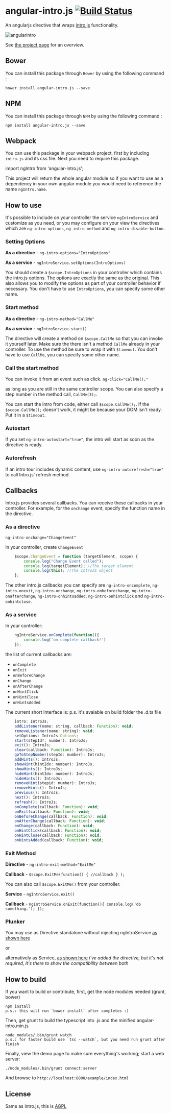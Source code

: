 angular-intro.js [![Build Status](https://travis-ci.org/mendhak/angular-intro.js.svg?branch=master)](https://travis-ci.org/mendhak/angular-intro.js)
================

An angularjs directive that wraps [intro.js](http://usablica.github.io/intro.js/) functionality.

![angularintro](http://farm8.staticflickr.com/7382/9741892196_ccc16b8a16_o.png)

See [the project page](http://code.mendhak.com/angular-intro.js/) for an overview.

## Bower

You can install this package through `Bower` by using the following command :

    bower install angular-intro.js --save

## NPM

You can install this package through `NPM` by using the following command :

    npm install angular-intro.js --save

## Webpack

You can use this package in your webpack project, first by including `intro.js` and its css file. Next you need to require this package.

  import ngIntro from 'angular-intro.js';

This project will return the whole angular module so if you want to use as a dependency in your own angular module you would need to reference the name `ngIntro.name`.

## How to use

It's possible to include on your controller the service `ngIntroService` and customize as you need, or you may configure on your view the directives which are `ng-intro-options`,  `ng-intro-method` and `ng-intro-disable-button`.

### Setting Options

**As a directive** - `ng-intro-options="IntroOptions"`

**As a service** - `ngIntroService.setOptions(IntroOptions)`

You should create a `$scope.IntroOptions` in your controller which contains the intro.js options. The options are exactly the same as [the original](https://github.com/usablica/intro.js/wiki/Documentation#options).  This also allows you to modify the options as part of your controller behavior if necessary.  You don't have to use `IntroOptions`, you can specify some other name.

### Start method

**As a directive** -  `ng-intro-method="CallMe"`

**As a service** - `ngIntroService.start()`

The directive will create a method on `$scope.CallMe` so that you can invoke it yourself later.  Make sure the there isn't a method `CallMe` already in your controller. To use the method be sure to wrap it with `$timeout`. You don't have to use `CallMe`, you can specify some other name.

### Call the start method

You can invoke it from an event such as click.
`
ng-click="CallMe();"
`

as long as you are still in the same controller scope.  You can also specify a step number in the method call, `CallMe(3);`.

You can start the intro from code, either call `$scope.CallMe();`.  If the `$scope.CallMe();` doesn't work, it might be because your DOM isn't ready. Put it in a `$timeout`.

### Autostart

If you set `ng-intro-autostart="true"`, the intro will start as soon as the directive is ready.

### Autorefresh

If an intro tour includes dynamic content, use `ng-intro-autorefresh="true"` to call Intro.js' refresh method.

## Callbacks

Intro.js provides several callbacks.  You can receive these callbacks in your controller.  For example, for the `onchange` event, specify the function name in the directive.

### As a directive

`ng-intro-onchange="ChangeEvent"`

In your controller, create `ChangeEvent`
```javascript
    $scope.ChangeEvent = function (targetElement, scope) {
        console.log("Change Event called");
        console.log(targetElement); //The target element
        console.log(this); //The IntroJS object
    };
```

The other intro.js callbacks you can specify are `ng-intro-oncomplete`, `ng-intro-onexit`, `ng-intro-onchange`, `ng-intro-onbeforechange`, `ng-intro-onafterchange`, `ng-intro-onhintsadded`, `ng-intro-onhintclick` and `ng-intro-onhintclose`. 

### As a service

In your controller:
```javascript
    ngIntroService.onComplete(function(){
        console.log('on complete callback!')
    });
```
the list of current callbacks are:

* `onComplete`
* `onExit`
* `onBeforeChange`
* `onChange`
* `onAfterChange`
* `onHintClick`
* `onHintClose`
* `onHintsAdded`

The current short Interface is:
p.s. it's avaiable on build folder the .d.ts file
``` javascript
	intro: IntroJs;
	addListener(name: string, callback: Function): void;
	removeListener(name: string): void;
	setOptions: IntroJs.Options;
	start(stepId?: number): IntroJs;
	exit(): IntroJs;
	clear(callback: Function): IntroJs;
	goToStepNumber(stepId: number): IntroJs;
	addHints(): IntroJs;
	showHint(hintIdx: number): IntroJs;
	showHints(): IntroJs;
	hideHint(hintIdx: number): IntroJs;
	hideHints(): IntroJs;
	removeHint(stepid: number): IntroJs;
	removeHints(): IntroJs;
	previous(): IntroJs;
	next(): IntroJs;
	refresh(): IntroJs;
	onComplete(callback: Function): void;
	onExit(callback: Function): void;
	onBeforeChange(callback: Function): void;
	onAfterChange(callback: Function): void;
	onChange(callback: Function): void;
	onHintClick(callback: Function): void;
	onHintClose(callback: Function): void;
	onHintsAdded(callback: Function): void; 
```

### Exit Method

**Directive** - `ng-intro-exit-method="ExitMe"`

**Callback** - `$scope.ExitMe(function() { //callback } );`

You can also call `$scope.ExitMe()` from your controller. 


**Service** - `ngIntroService.exit()`

**Callback** - `ngIntroService.onExit(function(){
  console.log('do something.');
});`


### Plunker

You may use as Directive standalone without injecting ngIntroService [as shown here](http://plnkr.co/edit/wo9EzfbOFjM7NDoAvmjA?p=preview)

or

alternatively as Service, [as shown here](http://plnkr.co/edit/4JdONL)
*i've added the directive, but it's not required, it's there to show the compatibility between both*

## How to build

If you want to build or contribute, first, get the node modules needed (grunt, bower)

    npm install 
    p.s.: this will run `bower install` after completes :)


Then, get grunt to build the typescript into .js and the minified angular-intro.min.js

    node_modules/.bin/grunt watch
    p.s.: for faster build use `tsc --watch`, but you need run grunt after finish 

Finally, view the demo page to make sure everything's working; start a web server:

    ./node_modules/.bin/grunt connect:server

And browse to `http://localhost:8000/example/index.html`



## License

Same as intro.js, this is [AGPL](LICENSE)
